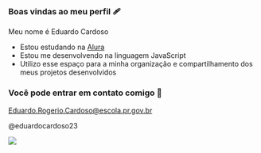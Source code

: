 ### Boas vindas ao meu perfil 🩹

Meu nome é Eduardo Cardoso

- Estou estudando na [Alura](https://www.alura.co.br)
- Estou me desenvolvendo na linguagem JavaScript
- Utilizo esse espaço para a minha organização e compartilhamento dos meus projetos desenvolvidos

### Você pode entrar em contato comigo 📧

 Eduardo.Rogerio.Cardoso@escola.pr.gov.br

 @eduardocardoso23

![](https://media1.tenor.com/m/EvNCyjP1IxQAAAAd/feliz-alegre.gif)
